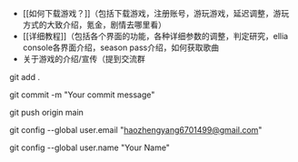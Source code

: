 - [[如何下载游戏？]]（包括下载游戏，注册账号，游玩游戏，延迟调整，游玩方式的大致介绍，氪金，剧情去哪里看）
- [[详细教程]]（包括各个界面的功能，各种详细参数的调整，判定研究，ellia console各界面介绍，season pass介绍，如何获取歌曲
- 关于游戏的介绍/宣传（提到交流群


git add .

git commit -m "Your commit message"

git push origin main



git config --global user.email "haozhengyang6701499@gmail.com"

git config --global user.name "Your Name"